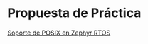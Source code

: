 # Propuesta de Práctica

[Soporte de POSIX en Zephyr RTOS](https://docs.zephyrproject.org/latest/services/portability/posix.html)
